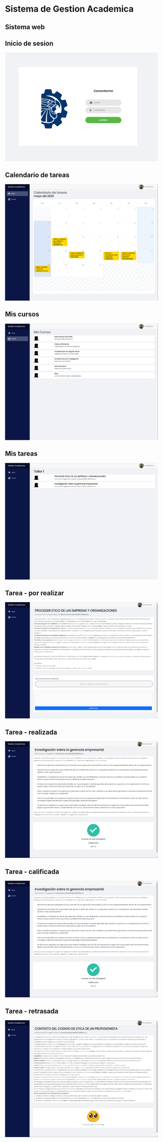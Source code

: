 # Sistema de Gestion Academica

## Sistema web

## Inicio de sesion
![](/images/img_login.png)

## Calendario de tareas
![](/images/img_calendario.png)

## Mis cursos
![](/images/img_mis_cursos.png)

## Mis tareas
![](/images/img_mis_tareas.png)

## Tarea - por realizar
![](/images/img_mis_tarea_preview1.png)

## Tarea - realizada
![](/images/img_mis_tarea_preview2.png)

## Tarea - calificada
![](/images/img_mis_tarea_preview2.png)

## Tarea - retrasada 
![](/images/img_mis_tarea_fuera_tiempo.png)

